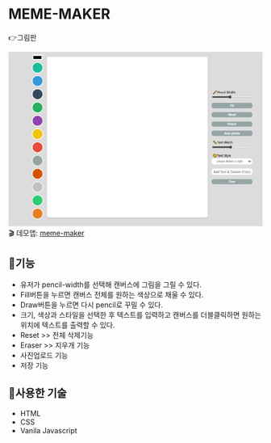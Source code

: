 # MEME-MAKER
:point_right:그림판

![meme-meker](./img/meme-maker.PNG)
:clapper: 데모앱: [meme-maker](https://meme-maker-std.netlify.app/)
## :memo:기능
+ 유저가 pencil-width를 선택해 캔버스에 그림을 그릴 수 있다.
+ Fill버튼을 누르면 캔버스 전체를 원하는 색상으로 채울 수 있다.
+ Draw버튼을 누르면 다시 pencil로 꾸밀 수 있다.
+ 크기, 색상과 스타일을 선택한 후 텍스트를 입력하고 캔버스를 더블클릭하면 원하는 위치에 텍스트를 출력할 수 있다.
+ Reset >> 전체 삭제기능
+ Eraser >> 지우개 기능
+ 사진업로드 기능
+ 저장 기능

## :hammer:사용한 기술
+ HTML
+ CSS
+ Vanila Javascript
